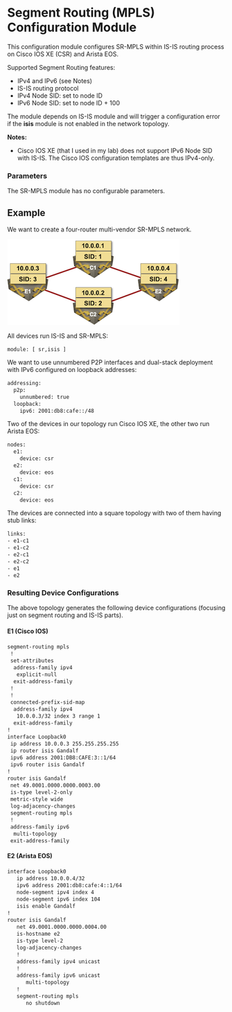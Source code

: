 # Segment Routing (MPLS) Configuration Module

This configuration module configures SR-MPLS within IS-IS routing process on Cisco IOS XE (CSR) and Arista EOS.

Supported Segment Routing features:

* IPv4 and IPv6 (see Notes)
* IS-IS routing protocol
* IPv4 Node SID: set to node ID
* IPv6 Node SID: set to node ID + 100

The module depends on IS-IS module and will trigger a configuration error if the **isis** module is not enabled in the network topology.

**Notes:**
* Cisco IOS XE (that I used in my lab) does not support IPv6 Node SID with IS-IS. The Cisco IOS configuration templates are thus IPv4-only.

### Parameters

The SR-MPLS module has no configurable parameters.

## Example

We want to create a four-router multi-vendor SR-MPLS network.

![](SR-Simple.png)

All devices run IS-IS and SR-MPLS:
```
module: [ sr,isis ]
```

We want to use unnumbered P2P interfaces and dual-stack deployment with IPv6 configured on loopback addresses:

```
addressing:
  p2p:
    unnumbered: true
  loopback:
    ipv6: 2001:db8:cafe::/48
```

Two of the devices in our topology run Cisco IOS XE, the other two run Arista EOS:

```
nodes:
  e1:
    device: csr
  e2:
    device: eos
  c1:
    device: csr
  c2:
    device: eos
```

The devices are connected into a square topology with two of them having stub links:

```
links:
- e1-c1
- e1-c2
- e2-c1
- e2-c2
- e1
- e2
```

### Resulting Device Configurations

The above topology generates the following device configurations (focusing just on segment routing and IS-IS parts).

#### E1 (Cisco IOS)

```
segment-routing mpls
 !
 set-attributes
  address-family ipv4
   explicit-null
  exit-address-family
 !
 !
 connected-prefix-sid-map
  address-family ipv4
   10.0.0.3/32 index 3 range 1
  exit-address-family
!
interface Loopback0
 ip address 10.0.0.3 255.255.255.255
 ip router isis Gandalf
 ipv6 address 2001:DB8:CAFE:3::1/64
 ipv6 router isis Gandalf
!
router isis Gandalf
 net 49.0001.0000.0000.0003.00
 is-type level-2-only
 metric-style wide
 log-adjacency-changes
 segment-routing mpls
 !
 address-family ipv6
  multi-topology
 exit-address-family
```

#### E2 (Arista EOS)

```
interface Loopback0
   ip address 10.0.0.4/32
   ipv6 address 2001:db8:cafe:4::1/64
   node-segment ipv4 index 4
   node-segment ipv6 index 104
   isis enable Gandalf
!
router isis Gandalf
   net 49.0001.0000.0000.0004.00
   is-hostname e2
   is-type level-2
   log-adjacency-changes
   !
   address-family ipv4 unicast
   !
   address-family ipv6 unicast
      multi-topology
   !
   segment-routing mpls
      no shutdown
```
